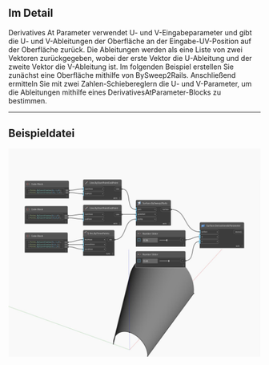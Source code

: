 ## Im Detail
Derivatives At Parameter verwendet U- und V-Eingabeparameter und gibt die U- und V-Ableitungen der Oberfläche an der Eingabe-UV-Position auf der Oberfläche zurück. Die Ableitungen werden als eine Liste von zwei Vektoren zurückgegeben, wobei der erste Vektor die U-Ableitung und der zweite Vektor die V-Ableitung ist. Im folgenden Beispiel erstellen Sie zunächst eine Oberfläche mithilfe von BySweep2Rails. Anschließend ermitteln Sie mit zwei Zahlen-Schiebereglern die U- und V-Parameter, um die Ableitungen mithilfe eines DerivativesAtParameter-Blocks zu bestimmen.
___
## Beispieldatei

![DerivativesAtParameter](./Autodesk.DesignScript.Geometry.Surface.DerivativesAtParameter_img.jpg)

